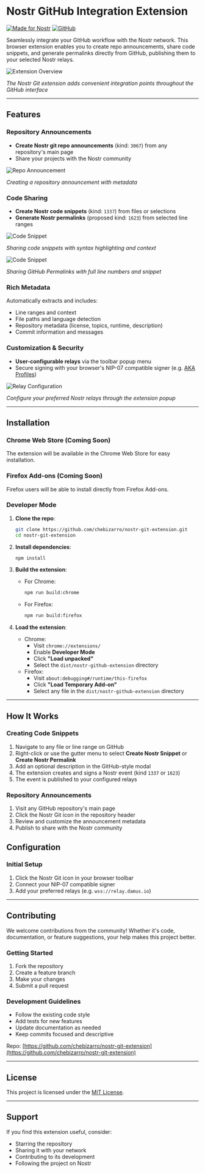 # Nostr GitHub Integration Extension

[![Made for Nostr](https://img.shields.io/badge/Nostr-enabled-purple?logo=nostr&logoColor=white)](https://github.com/nostr-protocol)
[![GitHub](https://img.shields.io/github/license/chebizarro/nostr-git-extension)](https://github.com/chebizarro/nostr-git-extension/blob/main/LICENSE)

Seamlessly integrate your GitHub workflow with the Nostr network. This browser extension enables you to create repo announcements, share code snippets, and generate permalinks directly from GitHub, publishing them to your selected Nostr relays.

![Extension Overview](docs/images/overview.png)

*The Nostr Git extension adds convenient integration points throughout the GitHub interface*

---

## Features

### Repository Announcements
- **Create Nostr git repo announcements** (kind: `3067`) from any repository's main page
- Share your projects with the Nostr community

![Repo Announcement](docs/images/repo-announcement.png)

*Creating a repository announcement with metadata*

### Code Sharing
- **Create Nostr code snippets** (kind: `1337`) from files or selections
- **Generate Nostr permalinks** (proposed kind: `1623`) from selected line ranges

![Code Snippet](docs/images/code-snippet.png)

*Sharing code snippets with syntax highlighting and context*

![Code Snippet](docs/images/permalink.png)

*Sharing GitHub Permalinks with full line numbers and snippet*

### Rich Metadata
Automatically extracts and includes:
- Line ranges and context
- File paths and language detection
- Repository metadata (license, topics, runtime, description)
- Commit information and messages

### Customization & Security
- **User-configurable relays** via the toolbar popup menu
- Secure signing with your browser's NIP-07 compatible signer (e.g. [AKA Profiles](https://akaprofiles.com/))

![Relay Configuration](docs/images/relay-config.png)

*Configure your preferred Nostr relays through the extension popup*

---

## Installation

### Chrome Web Store (Coming Soon)
The extension will be available in the Chrome Web Store for easy installation.

### Firefox Add-ons (Coming Soon)
Firefox users will be able to install directly from Firefox Add-ons.

### Developer Mode

1. **Clone the repo**:
   ```bash
   git clone https://github.com/chebizarro/nostr-git-extension.git
   cd nostr-git-extension
   ```

2. **Install dependencies**:
   ```bash
   npm install
   ```

3. **Build the extension**:
   - For Chrome:
     ```bash
     npm run build:chrome
     ```
   - For Firefox:
     ```bash
     npm run build:firefox
     ```

4. **Load the extension**:
   - Chrome:
     - Visit `chrome://extensions/`
     - Enable **Developer Mode**
     - Click **"Load unpacked"**
     - Select the `dist/nostr-github-extension` directory
   - Firefox:
     - Visit `about:debugging#/runtime/this-firefox`
     - Click **"Load Temporary Add-on"**
     - Select any file in the `dist/nostr-github-extension` directory

---

## How It Works

### Creating Code Snippets
1. Navigate to any file or line range on GitHub
2. Right-click or use the gutter menu to select **Create Nostr Snippet** or **Create Nostr Permalink**
3. Add an optional description in the GitHub-style modal
4. The extension creates and signs a Nostr event (kind `1337` or `1623`)
5. The event is published to your configured relays

### Repository Announcements
1. Visit any GitHub repository's main page
2. Click the Nostr Git icon in the repository header
3. Review and customize the announcement metadata
4. Publish to share with the Nostr community

## Configuration

### Initial Setup
1. Click the Nostr Git icon in your browser toolbar
2. Connect your NIP-07 compatible signer
3. Add your preferred relays (e.g. `wss://relay.damus.io`)

---

## Contributing

We welcome contributions from the community! Whether it's code, documentation, or feature suggestions, your help makes this project better.

### Getting Started
1. Fork the repository
2. Create a feature branch
3. Make your changes
4. Submit a pull request

### Development Guidelines
- Follow the existing code style
- Add tests for new features
- Update documentation as needed
- Keep commits focused and descriptive

Repo: [https://github.com/chebizarro/nostr-git-extension](https://github.com/chebizarro/nostr-git-extension)

---

## License

This project is licensed under the [MIT License](https://github.com/chebizarro/nostr-git-extension/blob/main/LICENSE).

---

## Support

If you find this extension useful, consider:
- Starring the repository
- Sharing it with your network
- Contributing to its development
- Following the project on Nostr
